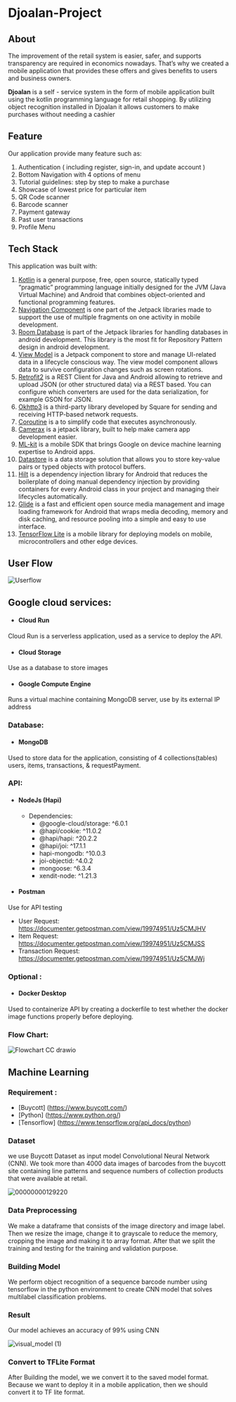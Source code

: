 # Djoalan-Project
## About

The improvement of the retail system is easier, safer, and supports transparency are required in economics nowadays. That’s why we created a mobile application that provides these offers and gives benefits to users and business owners.

**Djoalan** is a self - service system in the form of mobile application built using the kotlin programming language for retail shopping. By utilizing object recognition installed in Djoalan it allows customers to make purchases without needing a cashier


## Feature
Our application provide many feature such as:
1. Authentication ( including register, sign-in, and update account )
2. Bottom Navigation with 4 options of menu
3. Tutorial guidelines: step by step to make a purchase
4. Showcase of lowest price for particular item
5. QR Code scanner
6. Barcode scanner
7. Payment gateway
8. Past user transactions
9. Profile Menu

## Tech Stack
This application was built with:
1. [Kotlin](https://kotlinlang.org/) is a general purpose, free, open source, statically typed “pragmatic” programming language initially designed for the JVM (Java Virtual Machine) and Android that combines object-oriented and functional programming features.
2. [Navigation Component](https://developer.android.com/guide/navigation) is one part of the Jetpack libraries made to support the use of multiple fragments on one activity in mobile development.
3. [Room Database](https://developer.android.com/jetpack/androidx/releases/room) is part of the Jetpack libraries for handling databases in android development. This library is the most fit for Repository Pattern design in android development.
4. [View Model](https://developer.android.com/topic/libraries/architecture/viewmodel) is a Jetpack component to store and manage UI-related data in a lifecycle conscious way. The view model component allows data to survive configuration changes such as screen rotations.
5. [Retrofit2](https://square.github.io/retrofit/) is a REST Client for Java and Android allowing to retrieve and upload JSON (or other structured data) via a REST based. You can configure which converters are used for the data serialization, for example GSON for JSON.
6. [Okhttp3](https://square.github.io/okhttp/) is a third-party library developed by Square for sending and receiving HTTP-based network requests.
7. [Coroutine](https://developer.android.com/kotlin/coroutines) is a to simplify code that executes asynchronously.
8. [Camerax](https://developer.android.com/training/camerax) is a jetpack library, built to help make camera app development easier.
9. [ML-kit](https://developers.google.com/ml-kit) is a mobile SDK that brings Google on device machine learning expertise to  Android apps.
10. [Datastore](https://developer.android.com/topic/libraries/architecture/datastore) is a data storage solution that allows you to store key-value pairs or typed objects with protocol buffers.
11. [Hilt](https://developer.android.com/training/dependency-injection/hilt-android) is a dependency injection library for Android that reduces the boilerplate of doing manual dependency injection by providing containers for every Android class in your project and managing their lifecycles automatically.
12. [Glide](https://github.com/bumptech/glide) is a fast and efficient open source media management and image loading framework for Android that wraps media decoding, memory and disk caching, and resource pooling into a simple and easy to use interface.
13. [TensorFlow Lite](https://www.tensorflow.org/lite) is a mobile library for deploying models on mobile, microcontrollers and other edge devices.

## User Flow
![Userflow](https://user-images.githubusercontent.com/88386958/173277568-2d4792f3-4372-4430-a2f4-5cd1b5d86fbc.jpeg)


## Google cloud services: 
- #### Cloud Run 
Cloud Run is a serverless application, used as a service to deploy the API.
- #### Cloud Storage 
Use as a database to store images 
- #### Google Compute Engine
Runs a virtual machine containing MongoDB server, use by its external IP address

### Database: 
- #### MongoDB
Used to store data for the application, consisting of  4 collections(tables) users, items, transactions, & requestPayment.

### API: 
- #### NodeJs (Hapi)
  - Dependencies: 
    - @google-cloud/storage: ^6.0.1
    - @hapi/cookie: ^11.0.2
    - @hapi/hapi: ^20.2.2
    - @hapi/joi: ^17.1.1
    - hapi-mongodb: ^10.0.3
    - joi-objectid: ^4.0.2
    - mongoose: ^6.3.4
    - xendit-node: ^1.21.3

- #### Postman
Use for API testing
- User Request: https://documenter.getpostman.com/view/19974951/Uz5CMJHV
- Item Request: https://documenter.getpostman.com/view/19974951/Uz5CMJSS
- Transaction Request: https://documenter.getpostman.com/view/19974951/Uz5CMJWj

### Optional : 
- #### Docker Desktop 
Used to containerize API by creating a dockerfile to test whether the docker image functions properly before deploying. 

### Flow Chart:
![Flowchart CC drawio](https://user-images.githubusercontent.com/75570657/173223922-1ac1dbcb-6228-482b-aebd-7aee496b5472.png)

## Machine Learning
### Requirement :
- [Buycott] (https://www.buycott.com/)
- [Python] (https://www.python.org/)
- [Tensorflow] (https://www.tensorflow.org/api_docs/python)

### Dataset
we use Buycott Dataset as input model Convolutional Neural Network (CNN). We took more than 4000 data images of barcodes from the buycott site containing line patterns and sequence numbers of collection products that were available at retail.

![00000000129220](https://user-images.githubusercontent.com/89289597/173224825-23114d06-c109-428d-9819-1636ac30eb28.png)


### Data Preprocessing
We make a dataframe that consists of the image directory and image label. Then we resize the image, change it to grayscale to reduce the memory, cropping the image and making it to array format. After that we split the training and testing for the training and validation purpose.

### Building Model
We perform object recognition of a sequence barcode number using tensorflow in the python environment to create CNN model that solves multilabel classification problems.

### Result
Our model achieves an accuracy of 99% using CNN

![visual_model (1)](https://user-images.githubusercontent.com/89289597/173224795-95a40cc5-eeca-4858-addd-ecd6c15d5ce6.png)

### Convert to TFLite Format
After Building the model, we we convert it to the saved model format. Because we want to deploy it in a mobile application, then we should convert it to TF lite format.


